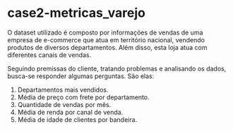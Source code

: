 # case2-metricas_varejo

O dataset utilizado é composto por informações de vendas de uma empresa de e-commerce que atua em território nacional, vendendo produtos de diversos departamentos. Além disso, esta loja atua com diferentes canais de vendas.

Seguindo premissas do cliente, tratando problemas e analisando os dados, busca-se responder algumas perguntas. São elas:

1. Departamentos mais vendidos.
2. Média de preço com frete por departamento.
3. Quantidade de vendas por mês.
4. Média de renda por canal de venda.
5. Média de idade de clientes por bandeira.
